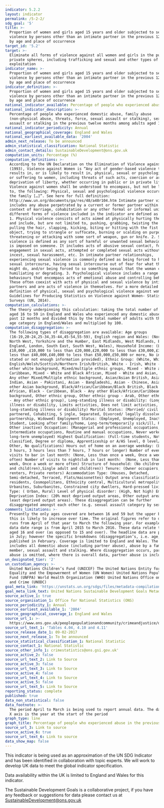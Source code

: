 ```yaml
---
indicator: 5.2.2
layout: indicator
permalink: /5-2-2/
sdg_goal: '5'
title: >-
  Proportion of women and girls aged 15 years and older subjected to sexual
  violence by persons other than an intimate partner in the previous 12 months,
  by age and place of occurrence
target_id: '5.2'
target: >-
  Eliminate all forms of violence against all women and girls in the public and
  private spheres, including trafficking and sexual and other types of
  exploitation
indicator_name: >-
  Proportion of women and girls aged 15 years and older subjected to sexual
  violence by persons other than an intimate partner in the previous 12 months,
  by age and place of occurrence
indicator_definition: >-
  Proportion of women and girls aged 15 years and older subjected to sexual
  violence by persons other than an intimate partner in the previous 12 months,
  by age and place of occurrence
national_indicator_available: Percentage of people who experienced abuse in the previous 12 months
national_indicator_description: >-
  Percentage of people who experienced domestic abuse, family abuse
  (non-physical abuse, threats, force, sexual assault or stalking), sexual
  assault or stalking in the previous twelve months among adults aged 16 to 59.
national_indicator_periodicity: Annual
national_geographical_coverage: England and Wales
national_earliest_available_data: '2004'
admin_next_release: To be announced
admin_statistical_classification: National Statistic
admin_contact_details: SustainableDevelopment@ons.gov.uk
computation_units: Percentage (%)
computation_definitions: >-
  According to the UN Declaration on the Elimination of Violence against Women
  (1993), Violence against Women is “Any act of gender-based violence that
  results in, or is likely to result in, physical, sexual or psychological harm
  or suffering to women, including threats of such acts, coercion or arbitrary
  deprivation of liberty, whether occurring in public or in private life.
  Violence against women shall be understood to encompass, but not be limited
  to, the following: Physical, sexual and psychological violence occurring in
  the family […]”. See here for full definition:
  http://www.un.org/documents/ga/res/48/a48r104.htm Intimate partner violence
  includes any abuse perpetrated by a current or former partner within the
  context of marriage, cohabitation or any other formal or informal union. The
  different forms of violence included in the indicator are defined as follows:
  1. Physical violence consists of acts aimed at physically hurting the victim
  and include, but are not limited to, pushing, grabbing, twisting the arm,
  pulling the hair, slapping, kicking, biting or hitting with the fist or
  object, trying to strangle or suffocate, burning or scalding on purpose, or
  threatening or attacking with some sort of weapon, gun or knife. 2. Sexual
  violence is defined as any sort of harmful or unwanted sexual behaviour that
  is imposed on someone. It includes acts of abusive sexual contact, forced
  engagement in sexual acts, attempted or completed sexual acts without consent,
  incest, sexual harassment, etc. In intimate partner relationships,
  experiencing sexual violence is commonly defined as being forced to have
  sexual intercourse, having sexual intercourse out of fear for what the partner
  might do, and/or being forced to so something sexual that the woman considers
  humiliating or degrading. 3. Psychological violence includes a range of
  behaviours that encompass acts of emotional abuse and controlling behaviour.
  These often coexist with acts of physical and sexual violence by intimate
  partners and are acts of violence in themselves. For a more detailed
  definition of physical, sexual and psychological violence against women see
  Guidelines for Producing Statistics on Violence against Women- Statistical
  Surveys (UN, 2014).
computation_calculations: >-
  The theory underpinning this calculation: taking the total number of adults
  aged 16 to 59 in England and Wales who experienced any domestic abuse in the
  past 12 months and divided this by the total number of adults with the same
  age category in England/Wales and multiplied by 100.
computation_disaggregation: >-
  The following types of disaggregation are available: Age groups
  (16-19,20-24,25-34,35-44,45-54,55-59), English region and Wales: (North East,
  North West, Yorkshire and the Humber, East Midlands, West Midlands, East of
  England, London, South East, South West, Wales), Household Income: (Less than
  £10,000 ,£10,000 to less than £20,000,£20,000 to less than £30,000,£30,000 to
  less than £40,000,£40,000 to less than £50,000,£50,000 or more, No income
  stated or not enough information provided), Ethnic Group: (White, White -
  English/Welsh/Scottish/Northern Irish/British, White - Irish, White - Any
  other white background, Mixed/multiple ethnic groups, Mixed - White and Black
  Caribbean, Mixed - White and Black African, Mixed - White and Asian, Mixed -
  Any other Mixed/Multiple ethnic background, Asian/Asian British, Asian -
  Indian, Asian - Pakistani, Asian - Bangladeshi, Asian - Chinese, Asian - Any
  other Asian background, Black/African/Caribbean/Black British, Black -
  African, Black - Caribbean, Black - Any other Black/African/Caribbean
  background, Other ethnic group, Other ethnic group - Arab, Other ethnic group
  - Any other ethnic group), Long-standing illness or disability: (Long-standing
  illness or disability, Limits activities, Does not limit activities, No
  long-standing illness or disability) Marital Status: (Married/ civil
  partnered, Cohabiting, S ingle, Separated, Divorced/ legally dissolved
  partnership, Widowed) Employment Status: (Employed, Unemployed, Inactive,
  Student, Looking after family/home, Long-term/temporarily sick/ill, Retired,
  Other inactive) Occupation: (Managerial and professional occupations,
  Intermediate occupations, Routine and manual occupations, Never worked and
  long-term unemployed) Highest Qualification: (Full-time students, Not
  classified, Degree or diploma, Apprenticeship or A/AS level, O level/GCSE,
  Other, No qualifications) Hours out of home on an average weekday: (Less than
  3 hours, 3 hours less than 7 hours, 7 hours or longer) Number of evening
  visits to bar in last month: (None, Less than once a week, Once a week or more
  often) Number of visits to nightclub in last month:  (None, Less than once a
  week, Once a week or more often) Structure of household: (No children, Adults
  and child(ren),Single adult and child(ren)) Tenure: (Owner occupiers, Social
  renters, Private renters) Accommodation Type: (Houses, Detached,
  Semi-detached, Terraced, Flats/maisonettes) Output area classification: (Rural
  residents, Cosmopolitans, Ethnicity central, Multicultural metropolitans,
  Urbanites, Suburbanites, Constrained city dwellers, Hard-pressed living) Area
  Type: ( Urban, Rural) Level of physical disorder: (High, Not high) Employment
  Deprivation Index: (20% most deprived output areas, Other output areas, 20%
  least deprived output areas). These disaggregation can be further
  disaggregated amongst each other (e.g. sexual assault category by sex).
comments_limitations: >-
  Presently the only ages covered are between 16 and 59 but the upper bound of
  this is likely to increase over time. The original figures refer to data that
  runs from April of that year to March the following year. For example 2015
  data date range is from April 2015 to March 2016. These data relate to women
  aged 16 and over (as opposed to 15 and over). The headline data are published
  in July; however the specific breakdowns (disaggregation’s, i.e. age, etc) are
  published in February. Coverage is limited to England and Wales. The indicator
  includes all domestic abuse (including partner abuse), abuse by a family
  member, sexual assault and stalking. Where disaggregation occurs, partner
  abuse is omitted, where there is overall data, partner abuse is included.
un_designated_tier: '2'
un_custodian_agency: >-
  United Nations Children’s Fund (UNICEF) The United Nations Entity for Gender
  Equality and the Empowerment of Women (UN Women) United Nations Population
  Fund (UNFPA) World Health Organization (WHO) United Nations Office on Drugs
  and Crime (UNODC)  
goal_meta_link: 'https://unstats.un.org/sdgs/files/metadata-compilation/Metadata-Goal-5.pdf'
goal_meta_link_text: United Nations Sustainable Development Goals Metadata (PDF 294 KB)
source_active_1: true
source_organisation_1: Office for National Statistics (ONS)
source_periodicity_1: Annual
source_earliest_available_1: '2004'
source_geographical_coverage_1: England and Wales
source_url_1: >-
  https://www.ons.gov.uk/peoplepopulationandcommunity/crimeandjustice/datasets/appendixtablesfocusonviolentcrimeandsexualoffences
source_url_text_1: 'Tables 4.04, 4.10 and 4.11'
source_release_date_1: 09-02-2017
source_next_release_1: To be announced
source_statistical_classification_1: National Statistic
source_contact_1: National Statistic
source_other_info_1: crimestatistics@ons.gsi.gov.uk'
source_active_2: false
source_url_text_2: Link to Source
source_active_3: false
source_url_text_3: Link to Source
source_active_4: false
source_url_text_4: Link to Source
source_active_5: false
source_url_text_5: Link to Source
reporting_status: complete
published: true
data_non_statistical: false
data_footnote: >-
  The period April to March is being used to report annual data. The date on the
  X axis is the year at the start of the period
graph_type: line
graph_title: Percentage of people who experienced abuse in the previous 12 months
source_url_3: Link to source
source_active_6: true
source_url_text_6: Link to source
data_show_map: false
---
```

This indicator is being used as an approximation of the UN SDG Indicator and has been identified in collaboration with topic experts. We will work to develop UK data to meet the global indicator specification.
  
Data availability within the UK is limited to England and Wales for this indicator.
  
The Sustainable Development Goals is a collaborative project, if you have any feedback or suggestions for data please contact us at <SustainableDevelopment@ons.gov.uk>
